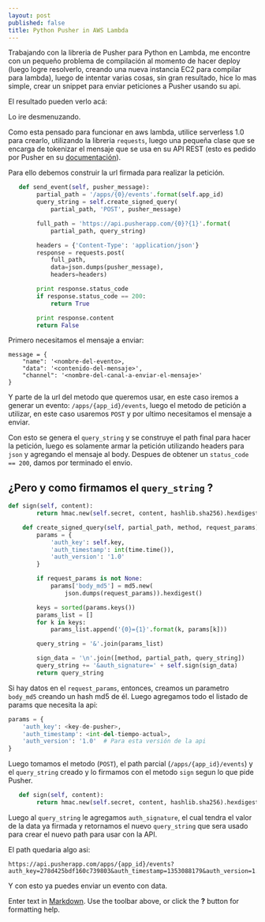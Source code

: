 ```yaml
---
layout: post
published: false
title: Python Pusher in AWS Lambda
---
```

Trabajando con la libreria de Pusher para Python en Lambda, me encontre con un pequeño problema de compilación al momento de hacer deploy (luego logre resolverlo, creando una nueva instancia EC2 para compilar para lambda), luego de intentar varias cosas, sin gran resultado, hice lo mas simple, crear un snippet para enviar peticiones a Pusher usando su api.

El resultado pueden verlo acá: 

Lo ire desmenuzando.

Como esta pensado para funcionar en aws lambda, utilice serverless 1.0 para crearlo, utilizando la libreria `requests`, luego una pequeña clase que se encarga de tokenizar el mensaje que se usa en su API REST (esto es pedido por Pusher en su [documentación](https://pusher.com/docs/rest_api)).

Para ello debemos construir la url firmada para realizar la petición.

```python
   def send_event(self, pusher_message):
        partial_path = '/apps/{0}/events'.format(self.app_id)
        query_string = self.create_signed_query(
            partial_path, 'POST', pusher_message)

        full_path = 'https://api.pusherapp.com/{0}?{1}'.format(
            partial_path, query_string)

        headers = {'Content-Type': 'application/json'}
        response = requests.post(
            full_path,
            data=json.dumps(pusher_message),
            headers=headers)

        print response.status_code
        if response.status_code == 200:
            return True

        print response.content
        return False
```

Primero necesitamos el mensaje a enviar:
```
message = {
	"name": '<nombre-del-evento>,
    "data": '<contenido-del-mensaje>',
    "channel": '<nombre-del-canal-a-enviar-el-mensaje>'
}
```

Y parte de la url del metodo que queremos usar, en este caso iremos a generar un evento:
`/apps/{app_id}/events`, luego el metodo de petición a utilizar, en este caso usaremos `POST` y por ultimo necesitamos el mensaje a enviar.

Con esto se genera el `query_string` y se construye el path final para hacer la petición, luego es solamente armar la petición utilizando headers para `json` y agregando el mensaje al body. Despues de obtener un `status_code == 200`, damos por terminado el envio.

## ¿Pero y como firmamos el `query_string` ?

```python
def sign(self, content):
        return hmac.new(self.secret, content, hashlib.sha256).hexdigest()

    def create_signed_query(self, partial_path, method, request_params):
        params = {
            'auth_key': self.key,
            'auth_timestamp': int(time.time()),
            'auth_version': '1.0'
        }

        if request_params is not None:
            params['body_md5'] = md5.new(
                json.dumps(request_params)).hexdigest()

        keys = sorted(params.keys())
        params_list = []
        for k in keys:
            params_list.append('{0}={1}'.format(k, params[k]))

        query_string = '&'.join(params_list)

        sign_data = '\n'.join([method, partial_path, query_string])
        query_string += '&auth_signature=' + self.sign(sign_data)
        return query_string
```

Si hay datos en el `request_params`, entonces, creamos un parametro `body_md5` creando un hash md5 de él. Luego agregamos todo el listado de params que necesita la api:

```python
params = {
	'auth_key': <key-de-pusher>,
    'auth_timestamp': <int-del-tiempo-actual>,
    'auth_version': '1.0'  # Para esta versión de la api
}
```
Luego tomamos el metodo (`POST`), el path parcial (`/apps/{app_id}/events`) y el `query_string` creado y lo firmamos con el metodo `sign` segun lo que pide Pusher.

```python
   def sign(self, content):
        return hmac.new(self.secret, content, hashlib.sha256).hexdigest()
```

Luego al `query_string` le agregamos `auth_signature`, el cual tendra el valor de la data ya firmada y retornamos el nuevo `query_string` que sera usado para crear el nuevo path para usar con la API.

El path quedaria algo asi:

```
https://api.pusherapp.com/apps/{app_id}/events?auth_key=278d425bdf160c739803&auth_timestamp=1353088179&auth_version=1.0&body_md5=ec365a775a4cd0599faeb73354201b6f&auth_signature=da454824c97ba181a32ccc17a72625ba02771f50b50e1e7430e47a1f3f457e6c
```

Y con esto ya puedes enviar un evento con data.



    



Enter text in [Markdown](http://daringfireball.net/projects/markdown/). Use the toolbar above, or click the **?** button for formatting help.
